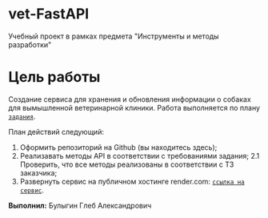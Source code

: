 # vet-FastAPI
Учебный проект в рамках предмета "Инструменты и методы разработки"

# Цель работы
Создание сервиса для хранения и обновления информации о собаках для вымышленной ветеринарной клиники.
Работа выполняется по плану <code>[задания](https://drive.google.com/file/d/1zCXM409iBKPeB3zaGbTbWzwnwUkoW9ZQ/view)</code>.

План действий следующий:

1. Оформить репозиторий на Github (вы находитесь здесь);
2. Реализавать методы API в соответствии с требованиями задания;
  2.1 Проверить, что все методы реализованы в соответствии с ТЗ заказчика;
3. Развернуть сервис на публичном хостинге render.com: <code>[ссылка на сервис](https://fastapi-vet-clinic-d4ph.onrender.com)</code>.


**Выполнил:** Булыгин Глеб Александрович